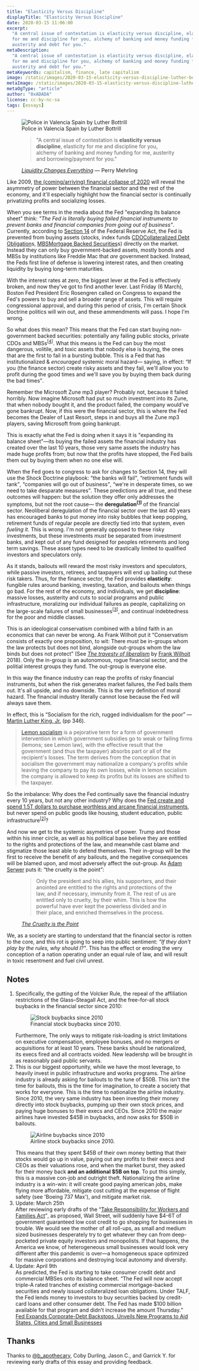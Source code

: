 ```yaml
---
title: "Elasticity Versus Discipline"
displayTitle: "Elasticity Versus Discipline"
date: 2020-03-15 11:06:00
excerpt:
  "A central issue of contestation is elasticity versus discipline, elasticity
  for me and discipline for you, alchemy of banking and money funding for me,
  austerity and debt for you."
metaDescription:
  "A central issue of contestation is elasticity versus discipline, elasticity
  for me and discipline for you, alchemy of banking and money funding for me,
  austerity and debt for you."
metaKeywords: capitalism, finance, late capitalism
image: /static/images/2020-03-15-elasticity-versus-discipline-luther-bottrill.jpg
metaImage: /static/images/2020-03-15-elasticity-versus-discipline-luther-bottrill.jpg
metaOgType: "article"
author: "0xADADA"
license: cc-by-nc-sa
tags: [essays]
---
```


<figure>
  <img src="/static/images/2020-03-15-elasticity-versus-discipline-luther-bottrill.jpg" alt="Police in Valencia Spain by Luther Bottrill" title="Police in Valencia Spain by Luther Bottrill">
  <figcaption>Police in Valencia Spain by Luther Bottrill</figcaption>
</figure>

<figure class="quote">
  <blockquote>
    "A central issue of contestation is <strong>elasticity versus discipline</strong>, elasticity 
    for me and discipline for you, alchemy of banking and money funding for me,
    austerity and borrowing/payment for you."
  </blockquote>
  <figcaption>
    <cite>
      <a href="https://www.perrymehrling.com/2019/03/liquidity-changes-everything/" rel="external">
        Liquidity Changes Everything</a>
    </cite>
    &mdash;
    Perry Mehrling
  </figcaption>
</figure>

Like 2009,
[the (coming/arriving) financial collapse of 2020](https://twitter.com/i/events/1238487524856803331)
will reveal the asymmetry of power between the financial sector and the rest of
the economy, and it'll especially highlight how the financial sector is
continually privatizing profits and socializing losses.

When you see terms in the media about the Fed "expanding its balance sheet"
think: _"The Fed is literally buying failed financial instruments to prevent
banks and financial companies from going out of business"_. Currently, according
to [Section 14](https://www.federalreserve.gov/aboutthefed/section14.htm) of the
Federal Reserve Act, the Fed is prevented from buying assets (stocks, index
funds <a class="Annotation-ref" href="#abbr:1">CDO<span 
  class="Annotation" id="abbr:1">Collateralized Debt Obligation</span></a>s,
<a class="Annotation-ref" href="#abbr:2">MBS<span 
  class="Annotation" id="abbr:2">Mortgage Backed Securities</span></a>s)
directly on the market. Instead they can only buy government-backed assets,
mostly bonds and MBSs by institutions like Freddie Mac that _are_ government
backed. Instead, the Feds first line of defense is lowering interest rates, and
then creating liquidity by buying long-term maturities.

With the interest rates at zero, the biggest lever at the Fed is effectively
broken, and now they've got to find another lever. Last Friday (6 March), Boston
Fed President Eric Rosengren called on Congress to expand the Fed's powers to
buy and sell a broader range of assets. This will require congressional
approval, and during this period of crisis, I'm certain Shock Doctrine politics
will win out, and these ammendments will pass. I hope I'm wrong.

So what does this mean? This means that the Fed can start buying non-government
backed securities: potentially any failing public stocks, private CDOs and
MBSs<sup class="Ref" id="ref:note:4">[[4](#note:4)]</sup>.
What this means is the Fed can buy the most dangerous, volitile, and toxic
assets that nobody else is buying, the ones that are the first to fail in a
bursting bubble. This is a Fed that has institutionalized &amp; _encouraged_
systemic moral hazard&mdash; saying, in effect: <q>If you (the finance sector)
create risky assets and they fail, we'll allow you to profit during the good
times and we'll save you by buying them back during the bad times</q>.

Remember the Microsoft Zune mp3 player? Probably not, because it failed
horribly. Now imagine Microsoft had put so much investment into its Zune, that
when nobody bought it, and the product failed, the company would've gone
bankrupt. Now, if this were the financial sector, this is where the Fed becomes
the Dealer of Last Resort, steps in and buys all the Zune mp3 players, saving
Microsoft from going bankrupt.

This is exactly what the Fed is doing when it says it is "expanding its balance
sheet"—its buying the failed assets the financial industry has created over the
last 10 years, those very same assets the industry has made huge profits from;
but now that the profits have stopped, the Fed bails them out by buying them
when no one else will.

When the Fed goes to congress to ask for changes to Section 14, they will use
the Shock Doctrine playbook: <q>the banks will fail</q>, <q>retirement funds
will tank</q>, <q>companies will go out of business</q>, <q>we're in desperate
times, so we need to take desparate measures</q>. These predictions are all
true, and these outcomes will happen: but the solution they offer only addresses
the symptoms, but not the root cause&mdash; the
**deregulation<sup class="Ref" id="ref:note:1">[[1](#note:1)]</sup>** of the
financial sector. Neoliberal deregulation of the financial sector over the last
40 years has encouraged banks to put money into risky bubbles that keep popping,
retirement funds of regular people are directly tied into that system, even
_fueling it_. This is wrong. I'm not generally opposed to these risky
investments, but these investments _must_ be separated from investment banks,
and kept out of any fund designed for peoples retirements and long term savings.
These asset types need to be drastically limited to qualified investors and
speculators only.

As it stands, bailouts will reward the most risky investors and speculators,
while passive investors, retirees, and taxpayers will end up bailing out these
risk takers. Thus, for the finance sector, the Fed provides **elasticity**:
fungible rules around banking, investing, taxation, and bailouts when things go
bad. For the rest of the economy, and individuals, we get **discipline**:
massive losses, austerity and cuts to social programs and public infrastructure,
moralizing our individual failures as people, capitalizing on the large-scale
failures of small
businesses<sup class="Ref" id="ref:note:3">[[3](#note:3)]</sup>, and continual
indebtedness for the poor and middle classes.

This is an ideological conservatism combined with a blind faith in an economics
that can never be wrong. As Frank Wilhoit put it <q>Conservatism consists of
exactly one proposition, to wit: There must be in-groups whom the law protects
but does not bind, alongside out-groups whom the law binds but does not
protect</q> (See
<cite>[The travesty of liberalism](http://crookedtimber.org/2018/03/21/liberals-against-progressives/#comment-729288)</cite>
by [Frank Wilhoit](https://www.broadheath.com/) 2018). Only the in-group is an
autonomous, rogue financial sector, and the politial interest groups they fund.
The out-group is everyone else.

In this way the finance industry can reap the profits of risky financial
instruments, but when the risk generates market failures, the Fed bails them
out. It's all upside, and no downside. This is the very definition of moral
hazard. The financial industry literally cannot lose because the Fed will always
save them.

In effect, this is <q>Socialism for the rich, rugged individualism for the
poor</q> &mdash;
[Martin Luther King, Jr.](https://books.google.com/books?hl=de&id=B8k6btUYR68C&q=%22socialism+for+the+rich%22#v=snippet&q=%22socialism%20for%20the%20rich%22&f=false)
(pp 346).

> [Lemon socialism](https://en.wikipedia.org/wiki/Lemon_socialism) is a
> pejorative term for a form of government intervention in which government
> subsidies go to weak or failing firms (lemons; see Lemon law), with the
> effective result that the government (and thus the taxpayer) absorbs part or
> all of the recipient's losses. The term derives from the conception that in
> socialism the government may nationalize a company's profits while leaving the
> company to pay its own losses, while in lemon socialism the company is allowed
> to keep its profits but its losses are shifted to the taxpayer.

So the imbalance: Why does the Fed continually save the financial industry every
10 years, but not any other industry? Why does the
[Fed create and spend 1.5T dollars to purchase worthless and arcane financial instruments](https://www.newyorkfed.org/markets/opolicy/operating_policy_200312a),
but never spend on public goods like housing, student education, public
infrastructure<sup class="Ref" id="ref:note:2">[[2](#note:2)]</sup>?

And now we get to the systemic asymetries of power. Trump and those within his
inner circle, as well as his political base believe they are entitled to the
rights and protections of the law, and meanwhile cast blame and stigmatize those
least able to defend themselves. Their in-group will be the first to receive the
benefit of any bailouts, and the negative consequences will be blamed upon, and
most adversely affect the out-group. As
[Adam Serwer](https://www.theatlantic.com/ideas/archive/2018/10/the-cruelty-is-the-point/572104/)
puts it: <q>the cruelty is the point</q>:

<figure class="quote">
  <blockquote>
    Only the president and his allies, his supporters, and their anointed are entitled 
    to the rights and protections of the law, and if necessary, immunity from it.
    The rest of us are entitled only to cruelty, by their whim. This is how the 
    powerful have ever kept the powerless divided and in their place, and enriched 
    themselves in the process.
  </blockquote>
  <figcaption>
  <cite>
    <a href="https://www.theatlantic.com/ideas/archive/2018/10/the-cruelty-is-the-point/572104/" rel="external" title="The Cruelty is the Point">The
      Cruelty is the Point
    </a>
  </cite>
  </figcaption>
</figure>

We, as a society are starting to understand that the financial sector is rotten
to the core, and this rot is going to seep into public sentiment: _"If they
don't play by the rules, why should I?"_. This has the effect or eroding the
very conception of a nation operating under an equal rule of law, and will
result in toxic resentment and fuel civil unrest.

## Notes

1. <div id="note:1">
     Specifically, the gutting of the Volcker Rule, the repeal of the 
     affiliation restrictions of the Glass–Steagall Act, and the free-for-all stock
     buybacks in the financial sector since 2010:
     <figure>
        <img src="/static/images/2020-03-15-buybacks.jpg" alt="Stock buybacks since 2010">
        <figcaption>Financial stock buybacks since 2010.</figcaption>
     </figure>
     Furthermore, The only ways to mitigate risk-loading is strict limitations 
     on executive compensation, employee bonuses, and no mergers or acquisitions
     for at least 10 years. These banks should be nationalized, its execs fired and all 
     contracts voided. New leadershp will be brought in as reasonably paid public servants.
     <a class="RefBack" href="#ref:note:1"></a>
   </div>
1. <div id="note:2">
     This is our biggest opportunity, while we have the most leverage, to heavily
     invest in public infrastructure and works programs. The airline industry is
     already asking for bailouts to the tune of $50B. This isn't the time for
     bailouts, this is the time for imagination, to create a society that works
     for everyone. This is the time to
     nationalize the airline industry. Since 2010, the
     very same industry has been investing their money directly into stock
     buybacks, pumping up their own stock prices, and paying huge bonuses to
     their execs and CEOs. Since 2010 the major airlines have invested $45B in
     buybacks, and now asks for $50B in bailouts.
     <figure>
        <img src="/static/images/2020-03-15-airline-buybacks.png" alt="Airline buybacks since 2010">
        <figcaption>Airline stock buybacks since 2010.</figcaption>
     </figure>
     This means that they spent $45B
     of their own money betting that their stocks would go up in value, paying out
     any profits to their execs and CEOs as their valuations rose, and when
     the market burst, they asked for their money back <strong>and an additional
     $5B on top</strong>. To put this simply, this is a massive con-job and
     outright theft. Nationalizing the airline industry is a win-win: it will
     create good paying american jobs, make flying more affordable, mitigate cost
     cutting at the expense of flight safety (see 'Boeing 737 Max'), and mitigate 
     market risk.
     <a class="RefBack" href="#ref:note:2"></a>
   </div>
1. <div id="note:3">
     Update: March 25th<br>
     After reviewing early drafts of the 
     <q><a href="https://www.majorityleader.gov/sites/democraticwhip.house.gov/files/COVIDSUPP3_xml.pdf" rel="external">Take 
     Responsibility for Workers and Families Act</a></q>,
     as proposed, Wall Street, will suddenly have $4-6T of
     government guaranteed low cost credit to go shopping for businesses in 
     trouble. We would see the mother of all roll-ups, as small and medium sized 
     businesses desperately try to get whatever they can from deep-pocketed 
     private equity investors and monopolists. If that happens, the America we
     know, of heterogeneous small businesses would look very different
     after this pandemic is over&mdash;a homogeneous space optimized for 
     massive corporations and destroying local autonomy and diversity.
     <a class="RefBack" href="#ref:note:3"></a>
   </div>
1. <div id="note:4">
     Update: April 9th<br>
     As predicted, the Fed is starting to take consumer credit debt
     and commercial MBSes onto its balance sheet.
     <q>The Fed will now accept triple-A rated tranches of existing commercial mortgage-backed securities and newly issued collateralized loan obligations. Under TALF, the Fed lends money to investors to buy securities backed by credit-card loans and other consumer debt. The Fed has made $100 billion available for that program and didn’t increase the amount Thursday.</q>
     <a href="https://www.wsj.com/articles/fed-announces-new-facilities-to-support-2-3-trillion-in-lending-11586435450?emailToken=541e2dedd6bede9b4d6ae9d44a2a062c7HuWo9MeoBNqhzmd09hf0IEjJVhb1HTeGJkTRwnEgr2wW1szbCZ9iSqB5eAUfJ5MrTaa7qUHJRxPktf+vdJ7dWh4tMok+E1cIneDsYK4DiTVjOvzKtS2+Vbq7iqpfucG">Fed Expands Corporate-Debt Backstops, Unveils New Programs to Aid States, Cities and Small Businesses</a>
     <a class="RefBack" href="#ref:note:4"></a>
   </div>

## Thanks

Thanks to [@b_apothecary](https://twitter.com/b_apothecary), Coby Durling, Jason
C., and Garrick Y. for reviewing early drafts of this essay and providing
feedback.
